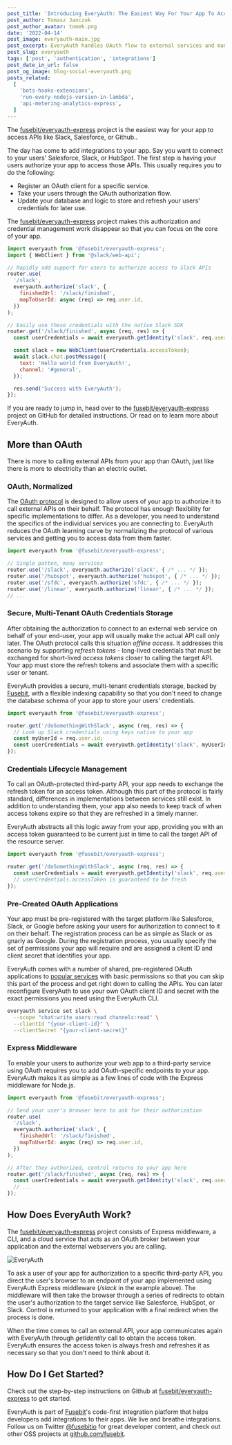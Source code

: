 ```yaml
---
post_title: 'Introducing EveryAuth: The Easiest Way For Your App To Access APIs Like Slack, Salesforce, or Github'
post_author: Tomasz Janczuk
post_author_avatar: tomek.png
date: '2022-04-14'
post_image: everyauth-main.jpg
post_excerpt: EveryAuth handles OAuth flow to external services and manages your users’ credentials so that you can focus on your integration logic rather than busywork.
post_slug: everyauth
tags: ['post', 'authentication', 'integrations']
post_date_in_url: false
post_og_image: blog-social-everyauth.png
posts_related:
  [
    'bots-hooks-extensions',
    'run-every-nodejs-version-in-lambda',
    'api-metering-analytics-express',
  ]
---
```


The [fusebit/everyauth-express](https://github.com/fusebit/everyauth-express) project is the easiest way for your app to access APIs like Slack, Salesforce, or Github..

The day has come to add integrations to your app. Say you want to connect to your users' Salesforce, Slack, or HubSpot. The first step is having your users authorize your app to access those APIs. This usually requires you to do the following:

- Register an OAuth client for a specific service.
- Take your users through the OAuth authorization flow.
- Update your database and logic to store and refresh your users' credentials for later use.

The [fusebit/everyauth-express](https://github.com/fusebit/everyauth-express) project makes this authorization and credential management work disappear so that you can focus on the core of your app.

```javascript
import everyauth from '@fusebit/everyauth-express';
import { WebClient } from '@slack/web-api';

// Rapidly add support for users to authorize access to Slack APIs
router.use(
  '/slack',
  everyauth.authorize('slack', {
    finishedUrl: '/slack/finished',
    mapToUserId: async (req) => req.user.id,
  })
);

// Easily use these credentials with the native Slack SDK
router.get('/slack/finished', async (req, res) => {
  const userCredentials = await everyauth.getIdentity('slack', req.user.id);

  const slack = new WebClient(userCredentials.accessToken);
  await slack.chat.postMessage({
    text: 'Hello world from EveryAuth!',
    channel: '#general',
  });

  res.send('Success with EveryAuth');
});
```

If you are ready to jump in, head over to the [fusebit/everyauth-express](https://github.com/fusebit/everyauth-express) project on GitHub for detailed instructions. Or read on to learn more about EveryAuth.

## More than OAuth

There is more to calling external APIs from your app than OAuth, just like there is more to electricity than an electric outlet.

### OAuth, Normalized

The [OAuth protocol](https://oauth.net/2/) is designed to allow users of your app to authorize it to call external APIs on their behalf. The protocol has enough flexibility for specific implementations to differ. As a developer, you need to understand the specifics of the individual services you are connecting to. EveryAuth reduces the OAuth learning curve by normalizing the protocol of various services and getting you to access data from them faster.

```javascript
import everyauth from '@fusebit/everyauth-express';

// Single patten, many services
router.use('/slack', everyauth.authorize('slack', { /* ... */ });
router.use('/hubspot', everyauth.authorize('hubspot', { /* ... */ });
router.use('/sfdc', everyauth.authorize('sfdc', { /* ... */ });
router.use('/linear', everyauth.authorize('linear', { /* ... */ });
// ...
```

### Secure, Multi-Tenant OAuth Credentials Storage

After obtaining the authorization to connect to an external web service on behalf of your end-user, your app will usually make the actual API call only later. The OAuth protocol calls this situation _offline access_. It addresses this scenario by supporting _refresh tokens_ - long-lived credentials that must be exchanged for short-lived _access tokens_ closer to calling the target API. Your app must store the refresh tokens and associate them with a specific user or tenant.

EveryAuth provides a secure, multi-tenant credentials storage, backed by [Fusebit](https://fusebit.io), with a flexible indexing capability so that you don't need to change the database schema of your app to store your users' credentials.

```javascript
import everyauth from '@fusebit/everyauth-express';

router.get('/doSomethingWithSlack', async (req, res) => {
  // Look up Slack credentials using keys native to your app
  const myUserId = req.user.id;
  const userCredentials = await everyauth.getIdentity('slack', myUserId);
});
```

### Credentials Lifecycle Management

To call an OAuth-protected third-party API, your app needs to exchange the refresh token for an access token. Although this part of the protocol is fairly standard, differences in implementations between services still exist. In addition to understanding them, your app also needs to keep track of when access tokens expire so that they are refreshed in a timely manner.

EveryAuth abstracts all this logic away from your app, providing you with an access token guaranteed to be current just in time to call the target API of the resource server.

```javascript
import everyauth from '@fusebit/everyauth-express';

router.get('/doSomethingWithSlack', async (req, res) => {
  const userCredentials = await everyauth.getIdentity('slack', req.user.id);
  // userCredentials.accessToken is guaranteed to be fresh
});
```

### Pre-Created OAuth Applications

Your app must be pre-registered with the target platform like Salesforce, Slack, or Google before asking your users for authorization to connect to it on their behalf. The registration process can be as simple as Slack or as gnarly as Google. During the registration process, you usually specify the set of permissions your app will require and are assigned a client ID and client secret that identifies your app.

EveryAuth comes with a number of shared, pre-registered OAuth applications to [popular services](https://github.com/fusebit/everyauth-express#supported-services) with basic permissions so that you can skip this part of the process and get right down to calling the APIs. You can later reconfigure EveryAuth to use your own OAuth client ID and secret with the exact permissions you need using the EveryAuth CLI.

```bash
everyauth service set slack \
  --scope "chat:write users:read channels:read" \
  --clientId "{your-client-id}" \
  --clientSecret "{your-client-secret}"
```

### Express Middleware

To enable your users to authorize your web app to a third-party service using OAuth requires you to add OAuth-specific endpoints to your app. EveryAuth makes it as simple as a few lines of code with the Express middleware for Node.js.

```javascript
import everyauth from '@fusebit/everyauth-express';

// Send your user's browser here to ask for their authorization
router.use(
  '/slack',
  everyauth.authorize('slack', {
    finishedUrl: '/slack/finished',
    mapToUserId: async (req) => req.user.id,
  })
);

// After they authorized, control returns to your app here
router.get('/slack/finished', async (req, res) => {
  const userCredentials = await everyauth.getIdentity('slack', req.user.id);
  // ...
});
```

## How Does EveryAuth Work?

The [fusebit/everyauth-express](https://github.com/fusebit/everyauth-express) project consists of Express middleware, a CLI, and a cloud service that acts as an OAuth broker between your application and the external webservers you are calling.

![EveryAuth](everyauth.png 'EveryAuth')

To ask a user of your app for authorization to a specific third-party API, you direct the user's browser to an endpoint of your app implemented using EveryAuth Express middleware (_/slack_ in the example above). The middleware will then take the browser through a series of redirects to obtain the user's authorization to the target service like Salesforce, HubSpot, or Slack. Control is returned to your application with a final redirect when the process is done.

When the time comes to call an external API, your app communicates again with EveryAuth through _getIdentity_ call to obtain the access token. EveryAuth ensures the access token is always fresh and refreshes it as necessary so that you don't need to think about it.

## How Do I Get Started?

Check out the step-by-step instructions on Github at [fusebit/everyauth-express](https://github.com/fusebit/everyauth-express) to get started.

EveryAuth is part of [Fusebit](https://fusebit.io)'s code-first integration platform that helps developers add integrations to their apps. We live and breathe integrations. Follow us on Twitter [@fusebitio](https://twitter.com/fusebitio) for great developer content, and check out other OSS projects at [github.com/fusebit](https://github.com/fusebit).
